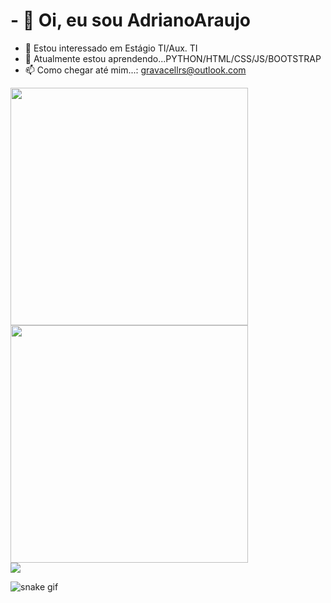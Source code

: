 # - 👋 Oi, eu sou AdrianoAraujo
- 👀 Estou interessado em Estágio TI/Aux. TI
- 🌱 Atualmente estou aprendendo...PYTHON/HTML/CSS/JS/BOOTSTRAP
- 📫 Como chegar até mim...: gravacellrs@outlook.com

<div>
  <a href="https://github.com/vigqapqth">
  <img heigth="180em" width="380em" src="https://github-readme-stats.vercel.app/api?username=vigqapqth&show_icons=true&theme=dracula"/>
   
  <img heigth="180em" width="380em" src="https://github-readme-stats.vercel.app/api/top-langs/?username=vigqapqth&layout=compact&langs_count=16&theme=dark"/>
    
    
</div>
  
<div>
  <a href="https://www.linkedin.com/in/adriano-bandeira-de-araujo-14a876226/"><img heigth="180em" src="https://img.shields.io/badge/LinkedIn-0077B5?style=for-the-badge&logo=linkedin&logoColor=white"/></a>
  
![snake gif](https://github.com/SEU_USUARIO/SEU_REPOSITORIO/blob/output/github-contribution-grid-snake.svg)
</div>


